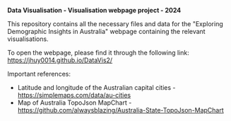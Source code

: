 **Data Visualisation - Visualisation webpage project - 2024**

This repository contains all the necessary files and data for the "Exploring Demographic Insights in Australia" webpage containing the relevant visualisations.

To open the webpage, please find it through the following link: https://jhuy0014.github.io/DataVis2/

Important references:
- Latitude and longitude of the Australian capital cities - https://simplemaps.com/data/au-cities
- Map of Australia TopoJson MapChart - https://github.com/alwaysblazing/Australia-State-TopoJson-MapChart
